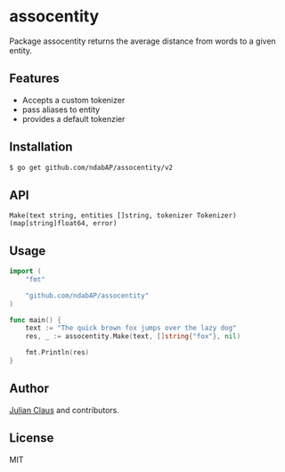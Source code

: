 # assocentity

Package assocentity returns the average distance from words to a given entity.

## Features

- Accepts a custom tokenizer
- pass aliases to entity
- provides a default tokenzier

## Installation

```bash
$ go get github.com/ndabAP/assocentity/v2
```

## API

```
Make(text string, entities []string, tokenizer Tokenizer) (map[string]float64, error)
```

## Usage

```go
import (
    "fmt"

    "github.com/ndabAP/assocentity"
)

func main() {
    text := "The quick brown fox jumps over the lazy dog"
    res, _ := assocentity.Make(text, []string{"fox"}, nil)

    fmt.Println(res)
}

```

## Author

[Julian Claus](https://www.julian-claus.de) and contributors.

## License

MIT